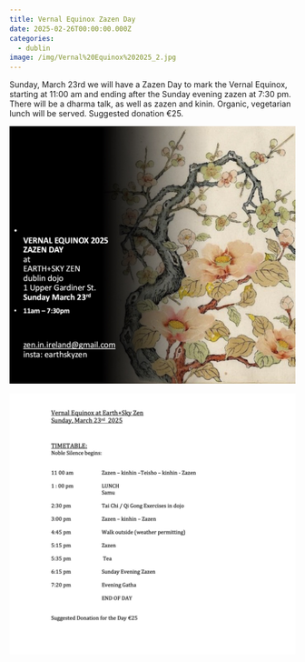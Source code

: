 ```yaml
---
title: Vernal Equinox Zazen Day
date: 2025-02-26T00:00:00.000Z
categories:
  - dublin
image: /img/Vernal%20Equinox%202025_2.jpg
---
```


Sunday, March 23rd we will have a Zazen Day to mark the Vernal Equinox, starting at 11:00 am and ending after the Sunday evening zazen at 7:30 pm. There will be a dharma talk, as well as zazen and kinin. Organic, vegetarian lunch will be served. Suggested donation €25.

![](/img/Vernal%20Equinox%202025_2.jpg)

![](</img/Timetable Vernal Equinox 2025.jpg>)
